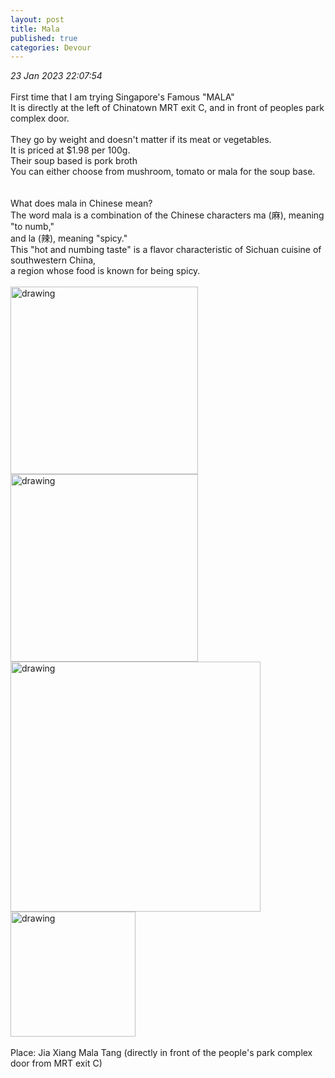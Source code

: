 ```yaml
---
layout: post
title: Mala
published: true
categories: Devour
---
```

_23 Jan 2023 22:07:54_
<br>
<br>
First time that I am trying Singapore's Famous "MALA"
<br>
It is directly at the left of Chinatown MRT exit C, and in front of peoples park complex door.
<br>
<br>
They go by weight and doesn't matter if its meat or vegetables. 
<br>
It is priced at $1.98 per 100g.
<br>
Their soup based is pork broth 
<br>
You can either choose from mushroom, tomato or mala for the soup base.
<br>
<br>
<br>
What does mala in Chinese mean?
<br>
The word mala is a combination of the Chinese characters ma (麻), meaning "to numb," 
<br>
and la (辣), meaning "spicy." 
<br>
This "hot and numbing taste" is a flavor characteristic of Sichuan cuisine of southwestern China, 
<br>
a region whose food is known for being spicy.
<br>
<br>
<img src="https://drive.google.com/uc?export=view&id=1rlmXm9FAzflJiZJUtywp-RgclWk4CKbl" alt="drawing" width="300"/>
<img src="https://drive.google.com/uc?export=view&id=1Jj-ViF-XdPSLlCKVVWy1usPlS6RiX_ry" alt="drawing" width="300"/>
<img src="https://drive.google.com/uc?export=view&id=1IrGEMfz-Tq1j0FBP104U62oMVETqt8lJ" alt="drawing" width="400"/>
<img src="https://drive.google.com/uc?export=view&id=1XWln6mS0wswAaGEcgKz3lQ7Pw878i_28" alt="drawing" width="200"/>
<br>
<br>
Place: Jia Xiang Mala Tang (directly in front of the people's park complex door from MRT exit C)
